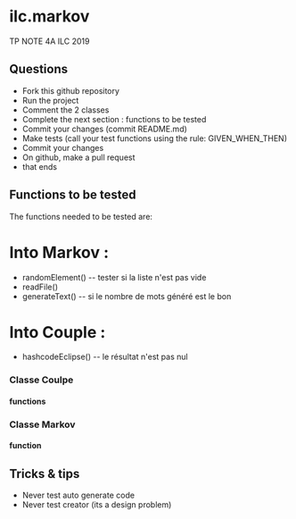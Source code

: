 # ilc.markov
TP NOTE 4A ILC 2019

## Questions
- Fork this github repository
- Run the project
- Comment the 2 classes
- Complete the next section : functions to be tested
- Commit your changes (commit README.md)
- Make tests (call your test functions using the rule: GIVEN_WHEN_THEN) 
- Commit your changes
- On github, make a pull request 
- that ends

## Functions to be tested
The functions needed to be tested are:

# Into Markov : 
- randomElement() -- tester si la liste n'est pas vide
- readFile()
- generateText() -- si le nombre de mots généré est le bon 

# Into Couple : 
- hashcodeEclipse() -- le résultat n'est pas nul 

### Classe Coulpe
#### functions

### Classe Markov
#### function

## Tricks & tips

- Never test auto generate code
- Never test creator (its a design problem)
